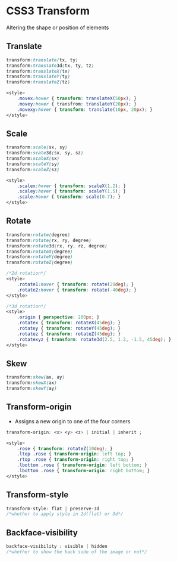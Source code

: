 # CSS3 Transform

Altering the shape or position of elements

## Translate

```css
transform:translate(tx, ty)
transform:translate3d(tx, ty, tz)
transform:translateX(tx)
transform:translateY(ty)
transform:translateZ(tz)

<style>
    .movex:hover { transform: translateX(50px); }
    .movey:hover { transfrom: translateY(20px); }
    .movexy:hover { transform: translate(10px, 20px); }
</style>
```

## Scale

```css
transform:scale(sx, sy)
transform:scale3d(sx, sy, sz)
transform:scaleX(sx)
transform:scaleY(sy)
transform:scaleZ(sz)

<style>
    .scalex:hover { transform: scaleX(1.2); }
    .scaley:hover { transform: scaleY(1.5); }
    .scale:hover { transform: scale(0.7); }
</style>
```

## Rotate

```css
transform:rotate(degree)
transform:rotate(rx, ry, degree)
transform:rotate3d(rx, ry, rz, degree)
transform:rotateX(degree)
transform:rotateY(degree)
transform:rotateZ(degree)

/*2d rotation*/
<style>
    .rotate1:hover { transform: rotate(20deg); }
    .rotate2:hover { transform: rotate(-40deg); }
</style>

/*3d rotation*/
<style>
    .origin { perspective: 200px; }
    .rotatex { transform: rotateX(45deg); }
    .rotatey { transform: rotateY(45deg); }
    .rotatez { transform: rotateZ(45deg); }
    .rotatexyz { transform: rotate3d(2.5, 1.2, -1.5, 45deg); }
</style>
```

## Skew

```css
transform:skew(ax, ay)
transform:skewX(ax)
transform:skewY(ay)
```

## Transform-origin
- Assigns a new origin to one of the four corners
```css
transform-origin: <x> <y> <z> | initial | inherit ;

<style>
    .rose { transform: rotateZ(10deg); }
    .ltop .rose { transform-origin: left top; }
    .rtop .rose { transform-origin: right top; }
    .lbottom .rose { transform-origin: left bottom; }
    .lbottom .rose { transform-origin: right bottom; }
</style>
```

## Transform-style

```css
transform-style: flat | preserve-3d
/*whether to apply style in 2d(flat) or 3d*/
```

## Backface-visibility

```css
backface-visibility : visible | hidden
/*whether to show the back side of the image or not*/
```

